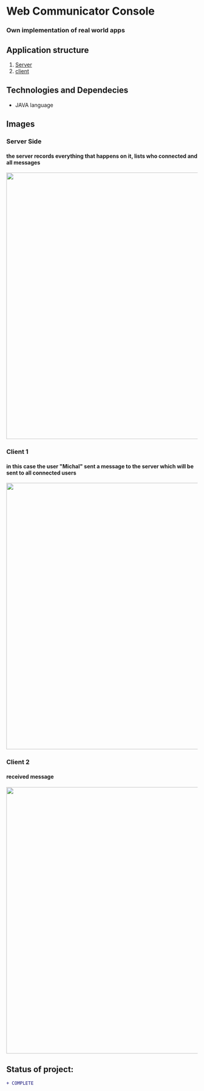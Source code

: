 # Web Communicator Console
### Own implementation of real world apps

## Application structure
1. [Server](#server-side)
2. [client](#client-1)

## Technologies and Dependecies
* JAVA language

## Images 

### Server Side
#### the server records everything that happens on it, lists who connected and all messages
<p align="left"> 
  <img src="https://i.imgur.com/ctZnoAW.png"  width="700px">
</p>

### Client 1
#### in this case the user "Michal" sent a message to the server which will be sent to all connected users
<p align="left"> 
  <img src="https://i.imgur.com/RtAS9b4.png"  width="700px">
</p>

### Client 2
#### received message 
<p align="left"> 
  <img src="https://i.imgur.com/elUMI7Z.png"  width="700px">
</p>


## Status of project: 
```diff 
+ COMPLETE
```
